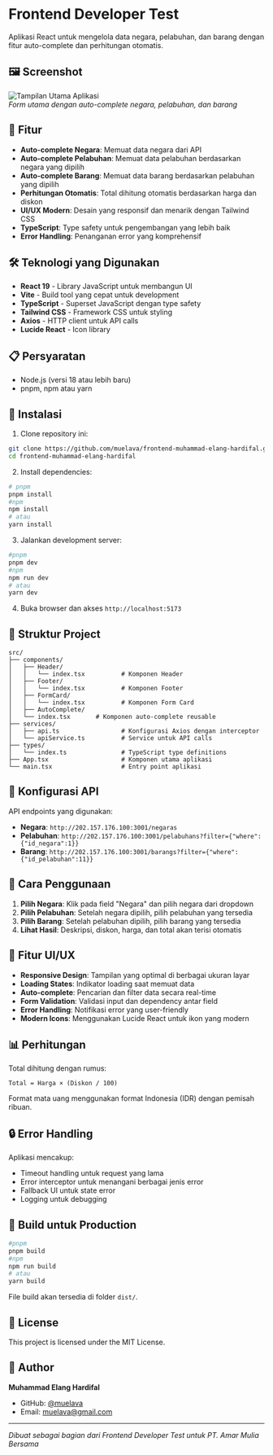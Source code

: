 # Frontend Developer Test

Aplikasi React untuk mengelola data negara, pelabuhan, dan barang dengan fitur auto-complete dan perhitungan otomatis.

## 🖼️ Screenshot

![Tampilan Utama Aplikasi](./screenshots/iPhone-12-PRO-localhost.png)  
_Form utama dengan auto-complete negara, pelabuhan, dan barang_

## 🚀 Fitur

- **Auto-complete Negara**: Memuat data negara dari API
- **Auto-complete Pelabuhan**: Memuat data pelabuhan berdasarkan negara yang dipilih
- **Auto-complete Barang**: Memuat data barang berdasarkan pelabuhan yang dipilih
- **Perhitungan Otomatis**: Total dihitung otomatis berdasarkan harga dan diskon
- **UI/UX Modern**: Desain yang responsif dan menarik dengan Tailwind CSS
- **TypeScript**: Type safety untuk pengembangan yang lebih baik
- **Error Handling**: Penanganan error yang komprehensif

## 🛠️ Teknologi yang Digunakan

- **React 19** - Library JavaScript untuk membangun UI
- **Vite** - Build tool yang cepat untuk development
- **TypeScript** - Superset JavaScript dengan type safety
- **Tailwind CSS** - Framework CSS untuk styling
- **Axios** - HTTP client untuk API calls
- **Lucide React** - Icon library

## 📋 Persyaratan

- Node.js (versi 18 atau lebih baru)
- pnpm, npm atau yarn

## 🚀 Instalasi

1. Clone repository ini:

```bash
git clone https://github.com/muelava/frontend-muhammad-elang-hardifal.git
cd frontend-muhammad-elang-hardifal
```

2. Install dependencies:

```bash
# pnpm
pnpm install
#npm
npm install
# atau
yarn install
```

3. Jalankan development server:

```bash
#pnpm
pnpm dev
#npm
npm run dev
# atau
yarn dev
```

4. Buka browser dan akses `http://localhost:5173`

## 📁 Struktur Project

```
src/
├── components/
│   ├── Header/
│   │   └── index.tsx          # Komponen Header
│   ├── Footer/
│   │   └── index.tsx          # Komponen Footer
│   ├── FormCard/
│   │   └── index.tsx          # Komponen Form Card
│   ├── AutoComplete/
│   └── index.tsx       # Komponen auto-complete reusable
├── services/
│   ├── api.ts                 # Konfigurasi Axios dengan interceptor
│   └── apiService.ts          # Service untuk API calls
├── types/
│   └── index.ts               # TypeScript type definitions
├── App.tsx                    # Komponen utama aplikasi
└── main.tsx                   # Entry point aplikasi
```

## 🔧 Konfigurasi API

API endpoints yang digunakan:

- **Negara**: `http://202.157.176.100:3001/negaras`
- **Pelabuhan**: `http://202.157.176.100:3001/pelabuhans?filter={"where":{"id_negara":1}}`
- **Barang**: `http://202.157.176.100:3001/barangs?filter={"where":{"id_pelabuhan":11}}`

## 🎯 Cara Penggunaan

1. **Pilih Negara**: Klik pada field "Negara" dan pilih negara dari dropdown
2. **Pilih Pelabuhan**: Setelah negara dipilih, pilih pelabuhan yang tersedia
3. **Pilih Barang**: Setelah pelabuhan dipilih, pilih barang yang tersedia
4. **Lihat Hasil**: Deskripsi, diskon, harga, dan total akan terisi otomatis

## 🎨 Fitur UI/UX

- **Responsive Design**: Tampilan yang optimal di berbagai ukuran layar
- **Loading States**: Indikator loading saat memuat data
- **Auto-complete**: Pencarian dan filter data secara real-time
- **Form Validation**: Validasi input dan dependency antar field
- **Error Handling**: Notifikasi error yang user-friendly
- **Modern Icons**: Menggunakan Lucide React untuk ikon yang modern

## 📊 Perhitungan

Total dihitung dengan rumus:

```
Total = Harga × (Diskon / 100)
```

Format mata uang menggunakan format Indonesia (IDR) dengan pemisah ribuan.

## 🔒 Error Handling

Aplikasi mencakup:

- Timeout handling untuk request yang lama
- Error interceptor untuk menangani berbagai jenis error
- Fallback UI untuk state error
- Logging untuk debugging

## 📱 Build untuk Production

```bash
#pnpm
pnpm build
#npm
npm run build
# atau
yarn build
```

File build akan tersedia di folder `dist/`.

## 📄 License

This project is licensed under the MIT License.

## 👤 Author

**Muhammad Elang Hardifal**

- GitHub: [@muelava](https://github.com/muelava)
- Email: muelava@gmail.com

---

_Dibuat sebagai bagian dari Frontend Developer Test untuk PT. Amar Mulia Bersama_
